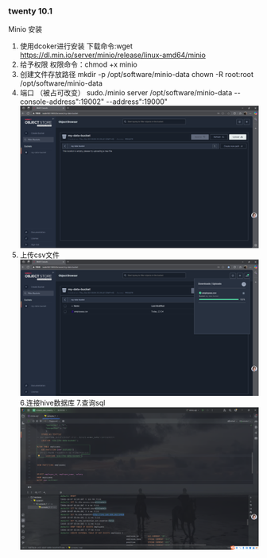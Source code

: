 ### twenty 10.1 
Minio 安装
1. 使用dcoker进行安装
下载命令:wget https://dl.min.io/server/minio/release/linux-amd64/minio
2. 给予权限
权限命令：chmod +x minio
3. 创建文件存放路径
mkdir -p /opt/software/minio-data
chown -R root:root /opt/software/minio-data
4. 端口 （被占可改变）
sudo./minio server /opt/software/minio-data --console-address":19002" --address":19000"
![img.png](img.png)
5. 上传csv文件
![img_1.png](img_1.png)
6.连接hive数据库
7.查询sql
![img_12.png](img_12.png)